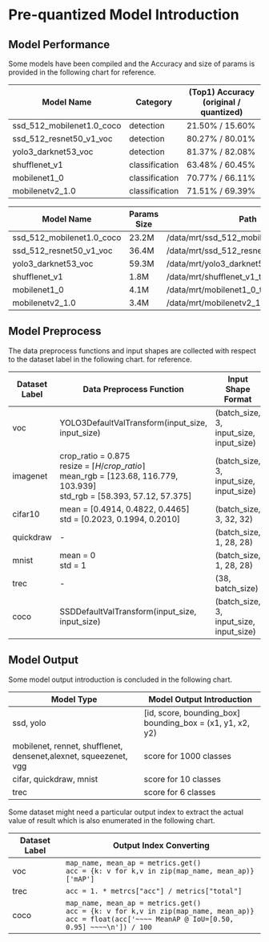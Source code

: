 # Pre-quantized Model Introduction

## Model Performance

Some models have been compiled and the Accuracy and size of params is provided in the following chart for reference.

| Model Name                | Category       | (Top1) Accuracy<br />(original / quantized) |
| ------------------------- | -------------- | ------------------------------------------- |
| ssd_512_mobilenet1.0_coco | detection      | 21.50% / 15.60%                             |
| ssd_512_resnet50_v1_voc   | detection      | 80.27% / 80.01%                             |
| yolo3_darknet53_voc       | detection      | 81.37% / 82.08%                             |
| shufflenet_v1             | classification | 63.48% / 60.45%                             |
| mobilenet1_0              | classification | 70.77% / 66.11%                             |
| mobilenetv2_1.0           | classification | 71.51% / 69.39%                             |

| Model Name                | Params Size | Path                                    |
| ------------------------- | ----------- | --------------------------------------- |
| ssd_512_mobilenet1.0_coco | 23.2M       | /data/mrt/ssd_512_mobilenet1.0_coco_tfm |
| ssd_512_resnet50_v1_voc   | 36.4M       | /data/mrt/ssd_512_resnet50_v1_voc_tfm   |
| yolo3_darknet53_voc       | 59.3M       | /data/mrt/yolo3_darknet53_voc_tfm       |
| shufflenet_v1             | 1.8M        | /data/mrt/shufflenet_v1_tfm             |
| mobilenet1_0              | 4.1M        | /data/mrt/mobilenet1_0_tfm              |
| mobilenetv2_1.0           | 3.4M        | /data/mrt/mobilenetv2_1.0_tfm           |


## Model Preprocess

The data preprocess functions and input shapes are collected with respect to the dataset label in the following chart. for reference.

| Dataset Label | Data Preprocess Function                                     | Input Shape Format                      |
| ------------- | ------------------------------------------------------------ | --------------------------------------- |
| voc           | YOLO3DefaultValTransform(input_size, input_size)             | (batch_size, 3, input_size, input_size) |
| imagenet      | crop_ratio = 0.875<br />resize = $\lceil H/crop\_ratio \rceil$<br />mean_rgb = [123.68, 116.779, 103.939]<br />std_rgb = [58.393, 57.12, 57.375] | (batch_size, 3, input_size, input_size) |
| cifar10       | mean = [0.4914, 0.4822, 0.4465]<br />std = [0.2023, 0.1994, 0.2010] | (batch_size, 3, 32, 32)                 |
| quickdraw     | -                                                            | (batch_size, 1, 28, 28)                 |
| mnist         | mean = 0<br />std = 1                                        | (batch_size, 1, 28, 28)                 |
| trec          | -                                                            | (38, batch_size)                        |
| coco          | SSDDefaultValTransform(input_size, input_size)               | (batch_size, 3, input_size, input_size) |



## Model Output

Some model output introduction is concluded in the following chart.

| Model Type                                                   | Model Output Introduction                                    |
| ------------------------------------------------------------ | ------------------------------------------------------------ |
| ssd, yolo                                                    | [id, score, bounding_box]<br />bounding_box = (x1, y1, x2, y2) |
| mobilenet, rennet, shufflenet,<br />densenet,alexnet, squeezenet, vgg | score for 1000 classes                                       |
| cifar, quickdraw, mnist                                      | score for 10 classes                                         |
| trec                                                         | score for 6 classes                                          |



Some dataset might need a particular output index to extract the actual value of result which is also enumerated in the following chart.

| Dataset Label | Output Index Converting                                      |
| ------------- | ------------------------------------------------------------ |
| voc           | `map_name, mean_ap = metrics.get()`<br />`acc = {k: v for k,v in zip(map_name, mean_ap)}['mAP']` |
| trec          | `acc = 1. * metrcs["acc"] / metrics["total"]`                |
| coco          | `map_name, mean_ap = metrics.get()`<br />`acc = {k: v for k,v in zip(map_name, mean_ap)}`<br />`acc = float(acc['~~~~ MeanAP @ IoU=[0.50, 0.95] ~~~~\n']) / 100` |

